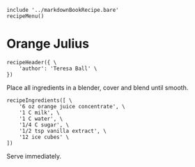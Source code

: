 ~~~ markdown-script
include '../markdownBookRecipe.bare'
recipeMenu()
~~~

# Orange Julius

~~~ markdown-script
recipeHeader({ \
    'author': 'Teresa Ball' \
})
~~~

Place all ingredients in a blender, cover and blend until smooth.

~~~ markdown-script
recipeIngredients([ \
    '6 oz orange juice concentrate', \
    '1 C milk', \
    '1 C water', \
    '1/4 C sugar', \
    '1/2 tsp vanilla extract', \
    '12 ice cubes' \
])
~~~

Serve immediately.
